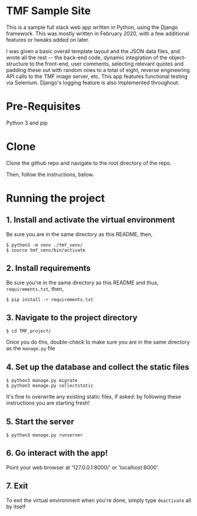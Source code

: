 # TMF Sample Site

This is a sample full stack web app written in Python, using the Django framework. This was mostly written in February 2020, with a few additional features or tweaks added on later.

I was given a basic overall template layout and the JSON data files, and wrote all the rest -- the back-end code, dynamic integration of the object-structure to the front-end, user comments, selecting relevant quotes and padding these out with random ones to a total of eight, reverse engineering API calls to the TMF image server, etc. This app features functional testing via Selenium. Django's logging feature is also implemented throughout.

# Pre-Requisites
Python 3 and pip

# Clone
Clone the github repo and navigate to the root directory of the repo.

Then, follow the instructions, below.

# Running the project

## 1. Install and activate the virtual environment
Be sure you are in the same directory as this README, then,
```
$ python3 -m venv ./tmf_venv/
$ source tmf_venv/bin/activate
```

## 2. Install requirements
Be sure you're in the same directory as this README and thus, `requirements.txt`, then,
```
$ pip install -r requirements.txt
```

## 3. Navigate to the project directory
```
$ cd TMF_project/
```
Once you do this, double-check to make sure you are in the same directory as the `manage.py` file

## 4. Set up the database and collect the static files
```
$ python3 manage.py migrate
$ python3 manage.py collectstatic
```
It's fine to overwrite any existing static files, if asked: by following these instructions you are starting fresh!

## 5. Start the server
```
$ python3 manage.py runserver
```

## 6. Go interact with the app!
Point your web browser at '127.0.0.1:8000/' or 'localhost:8000'.

## 7. Exit
To exit the virtual environment when you're done, simply type `deactivate` all by itself
